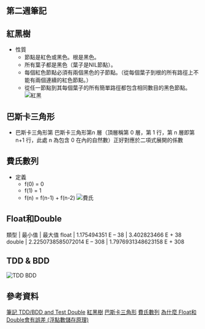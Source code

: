 ## 第二週筆記
## 紅黑樹
* 性質
    * 節點是紅色或黑色。根是黑色。
    * 所有葉子都是黑色（葉子是NIL節點）。
    * 每個紅色節點必須有兩個黑色的子節點。（從每個葉子到根的所有路徑上不能有兩個連續的紅色節點。）
    * 從任一節點到其每個葉子的所有簡單路徑都包含相同數目的黑色節點。
    ![紅黑]()

## 巴斯卡三角形
* 巴斯卡三角形第 巴斯卡三角形第n 層（頂層稱第 0 層，第 1 行，第 n 層即第 n+1 行，此處 n 為包含 0 在內的自然數）正好對應於二項式展開的係數
## 費氏數列
* 定義
    * f(0) = 0
    * f(1) = 1
    * f(n) = f(n-1) + f(n-2)
    ![費氏]()
## Float和Double
類型  |	最小值 |	最大值
float |	1.175494351 E – 38 |	3.402823466 E + 38
double |	2.2250738585072014 E – 308	| 1.7976931348623158 E + 308

## TDD & BDD
![TDD BDD]()
## 參考資料
[筆記 TDD/BDD and Test Double](https://medium.com/hobo-engineer/ricky%E7%AD%86%E8%A8%98-tdd-bdd-and-test-double-76eee9e75092)
[紅黑樹](https://zh.wikipedia.org/wiki/%E7%BA%A2%E9%BB%91%E6%A0%91)
[巴斯卡三角形](https://zh.wikipedia.org/zh-tw/%E6%9D%A8%E8%BE%89%E4%B8%89%E8%A7%92%E5%BD%A2)
[費氏數列](https://zh.wikipedia.org/wiki/%E6%96%90%E6%B3%A2%E9%82%A3%E5%A5%91%E6%95%B0)
[為什麼 Float和Double會有誤差 (浮點數儲存原理)](https://dotblogs.com.tw/daniel/2018/11/10/161148)
